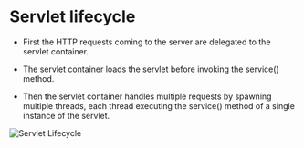 # Servlet lifecycle

- First the HTTP requests coming to the server are delegated to the servlet container.

- The servlet container loads the servlet before invoking the service() method.

- Then the servlet container handles multiple requests by spawning multiple threads, each thread executing the service() method of a single instance of the servlet.

![Servlet Lifecycle](http://www.plantuml.com/plantuml/proxy?src=https://raw.githubusercontent.com/arulprasathr/wiki-documentation/master/uml/servlet-lifecycle.txt)
